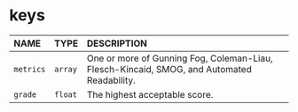 # keys

| NAME | TYPE | DESCRIPTION |
| :--- | :--- | :--- |
| `metrics` | `array` | One or more of Gunning Fog, Coleman-Liau, Flesch-Kincaid, SMOG, and Automated Readability. |
| `grade` | `float` | The highest acceptable score. |

